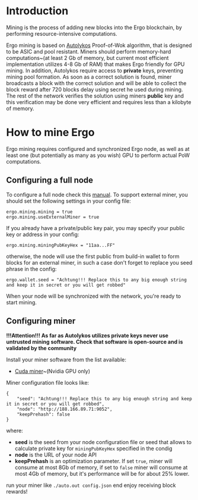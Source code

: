 # Introduction

Mining is the process of adding new blocks into the Ergo blockchain, by performing resource-intensive computations. 

Ergo mining is based on [Autolykos](https://docs.ergoplatform.com/ErgoPow.pdf) Proof-of-Wok algorithm, that is designed to be ASIC and pool resistant. Miners should perform memory-hard computations~(at least 2 Gb of memory, but current most efficient implementation utilizes 4-8 Gb of RAM) that makes Ergo friendly for GPU mining. In addition, Autolykos require access to **private** keys, preventing mining pool formation. As soon as a correct solution is found, miner broadcasts a block with the correct solution and will be able to collect the block reward after 720 blocks delay using secret he used during mining. The rest of the network verifies the solution using miners **public** key and this verification may be done very efficient and requires less than a kilobyte of memory.

# How to mine Ergo

Ergo mining requires configured and synchronized Ergo node, as well as at least one (but potentially as many as you wish) GPU to perform actual PoW computations.

## Configuring a full node

To configure a full node check this [manual](https://github.com/ergoplatform/ergo/wiki/Set-up-a-full-node). To support external miner, you should set the following settings in your config file:
```
ergo.mining.mining = true
ergo.mining.useExternalMiner = true
```

If you already have a private/public key pair, you may specify your public key or address in your config:
```
ergo.mining.miningPubKeyHex = "11aa...FF"
```
otherwise, the node will use the first public from build-in wallet to form blocks for an external miner, in such a case don't forget to replace you seed phrase in the config:
```
ergo.wallet.seed = "Achtung!!! Replace this to any big enough string and keep it in secret or you will get robbed"
```
When your node will be synchronized with the network, you're ready to start mining.

## Configuring miner

**!!!Attention!!! As far as Autolykos utilizes private keys never use untrusted mining software. Check that software is open-source and is validated by the community**

Install your miner software from the list available:
- [Cuda miner](https://github.com/ergoplatform/cuda-miner)~(Nvidia GPU only)

Miner configuration file looks like:
```
{
    "seed": "Achtung!!! Replace this to any big enough string and keep it in secret or you will get robbed", 
    "node": "http://188.166.89.71:9052",
    "keepPrehash": false
}
```
where:
- **seed** is the seed from your node configuration file or seed that allows to calculate private key for `miningPubKeyHex` specified in the condig
- **node** is the URL of your node API
- **keepPrehash** is an optimization parameter. If set `true`, miner will consume at most 8Gb of memory, if set to `false` miner will consume at most 4Gb of memory, but it's performance will be for about 25% lower.

run your miner like `./auto.out config.json` end enjoy receiving block rewards!





